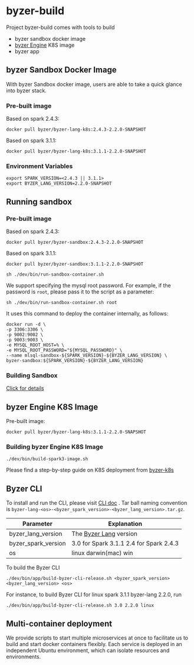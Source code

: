# byzer-build

Project byzer-build comes with tools to build
- byzer sandbox docker image
- [byzer Engine](https://github.com/byzer-org/byzer-lang/) K8S image
- byzer app

## byzer Sandbox Docker Image
With byzer Sandbox docker image, users are able to take a quick glance into byzer stack.

### Pre-built image
Based on spark 2.4.3:
```
docker pull byzer/byzer-lang-k8s:2.4.3-2.2.0-SNAPSHOT
```

Based on spark 3.1.1:
```
docker pull byzer/byzer-lang-k8s:3.1.1-2.2.0-SNAPSHOT
```

### Environment Variables
```
export SPARK_VERSION=<2.4.3 || 3.1.1>
export BYZER_LANG_VERSION=2.2.0-SNAPSHOT
```

## Running sandbox

### Pre-built image

Based on spark 2.4.3:
```
docker pull byzer/byzer-sandbox:2.4.3-2.2.0-SNAPSHOT
```

Based on spark 3.1.1:
```
docker pull byzer/byzer-sandbox:3.1.1-2.2.0-SNAPSHOT
```

```shell
sh ./dev/bin/run-sandbox-container.sh
```

We support specifying the mysql root password. For example, if the password is `root`, please pass it to the script as a parameter:
```shell
sh ./dev/bin/run-sandbox-container.sh root
```

It uses this command to deploy the container internally, as follows:

```
docker run -d \
-p 3306:3306 \
-p 9002:9002 \
-p 9003:9003 \
-e MYSQL_ROOT_HOST=% \
-e MYSQL_ROOT_PASSWORD="${MYSQL_PASSWORD}" \
--name mlsql-sandbox-${SPARK_VERSION}-${BYZER_LANG_VERSION} \
byzer-sandbox:${SPARK_VERSION}-${BYZER_LANG_VERSION}
```

### Building Sandbox
[Click for details](./docs/sandbox.md)

## byzer Engine K8S Image

Pre-built image: 

```
docker pull byzer/byzer-lang-k8s:3.1.1-2.2.0-SNAPSHOT
```

### Building byzer Engine K8S Image
```shell
./dev/bin/build-spark3-image.sh
```

Please find a step-by-step guide on K8S deployment from [byzer-k8s](https://github.com/byzer-org/byzer-k8s)

## Byzer CLI
To install and run the CLI, please visit [CLI doc](https://docs.byzer.org/#/byzer-lang/zh-cn/installation/cli-installation) .
Tar ball naming convention is `byzer-lang-<os>-<byzer_spark_version>-<byzer_lang_version>.tar.gz`.

| Parameter           | Explanation                                                             |
|---------------------|-------------------------------------------------------------------------|
| byzer_lang_version  | The [Byzer Lang](https://github.com/byzer-org/byzer-lang/pulls) version |
| byzer_spark_version | 3.0 for Spark 3.1.1 2.4 for Spark 2.4.3                                 |
| os                  | linux darwin(mac) win                                                   |

To build the Byzer CLI
```shell
./dev/bin/app/build-byzer-cli-release.sh <byzer_spark_version> <byzer_lang_version> <os>
```
For instance, to build Byzer CLI for linux spark 3.1.1 byzer-lang 2.2.0, run
```shell
./dev/bin/app/build-byzer-cli-release.sh 3.0 2.2.0 linux
```

## Multi-container deployment

We provide scripts to start multiple microservices at once to facilitate us to build and start docker containers flexibly. Each service is deployed in an independent Ubuntu environment, which can isolate resources and environments.
